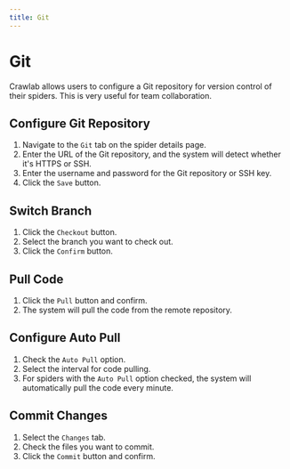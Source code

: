 ```yaml
---
title: Git
---
```


# Git

Crawlab allows users to configure a Git repository for version control of their spiders. This is very useful for team collaboration.

## Configure Git Repository

1. Navigate to the `Git` tab on the spider details page.
2. Enter the URL of the Git repository, and the system will detect whether it's HTTPS or SSH.
3. Enter the username and password for the Git repository or SSH key.
4. Click the `Save` button.

## Switch Branch

1. Click the `Checkout` button.
2. Select the branch you want to check out.
3. Click the `Confirm` button.

## Pull Code

1. Click the `Pull` button and confirm.
2. The system will pull the code from the remote repository.

## Configure Auto Pull

1. Check the `Auto Pull` option.
2. Select the interval for code pulling.
3. For spiders with the `Auto Pull` option checked, the system will automatically pull the code every minute.

## Commit Changes

1. Select the `Changes` tab.
2. Check the files you want to commit.
3. Click the `Commit` button and confirm.